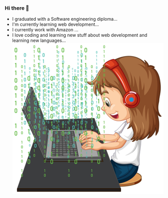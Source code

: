 ### Hi there 👋

<!--
**AmanKaur1011/AmanKaur1011** is a ✨ _special_ ✨ repository because its `README.md` (this file) appears on your GitHub profile.

Here are some ideas to get you started:

- 🔭 I’m currently working on ...
- 🌱 I’m currently learning ...
- 👯 I’m looking to collaborate on ...
- 🤔 I’m looking for help with ...
- 💬 Ask me about ...
- 📫 How to reach me: ...
- 😄 Pronouns: ...
- ⚡ Fun fact: ...
-->
- I graduated with a Software engineering diploma...
- I'm currently learning web development...
- I currently work with Amazon ...
- I love coding and learning new stuff about web development and learning new languages...
![me](np9f_leld_220705.jpg)
